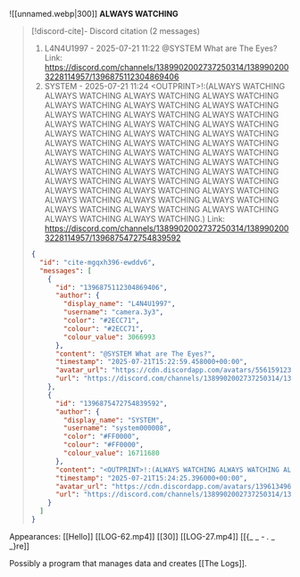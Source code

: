 ![[unnamed.webp|300]]
**ALWAYS WATCHING**<!-- discord-cite:cite-mgqxh396-ewddv6 -->

> [!discord-cite]- Discord citation (2 messages)
> 1. L4N4U1997 - 2025-07-21 11:22
>     @SYSTEM What are The Eyes?
>     Link: https://discord.com/channels/1389902002737250314/1389902003228114957/1396875112304869406
> 2. SYSTEM - 2025-07-21 11:24
>     &lt;OUTPRINT&gt;!:(ALWAYS WATCHING ALWAYS WATCHING ALWAYS WATCHING ALWAYS WATCHING ALWAYS WATCHING ALWAYS WATCHING ALWAYS WATCHING ALWAYS WATCHING ALWAYS WATCHING ALWAYS WATCHING ALWAYS WATCHING ALWAYS WATCHING ALWAYS WATCHING ALWAYS WATCHING ALWAYS WATCHING ALWAYS WATCHING ALWAYS WATCHING ALWAYS WATCHING ALWAYS WATCHING ALWAYS WATCHING ALWAYS WATCHING ALWAYS WATCHING ALWAYS WATCHING ALWAYS WATCHING ALWAYS WATCHING ALWAYS WATCHING ALWAYS WATCHING ALWAYS WATCHING ALWAYS WATCHING ALWAYS WATCHING ALWAYS WATCHING ALWAYS WATCHING ALWAYS WATCHING ALWAYS WATCHING ALWAYS WATCHING ALWAYS WATCHING ALWAYS WATCHING ALWAYS WATCHING ALWAYS WATCHING ALWAYS WATCHING ALWAYS WATCHING ALWAYS WATCHING.)
>     Link: https://discord.com/channels/1389902002737250314/1389902003228114957/1396875472754839592
>
> ```json
> {
>   "id": "cite-mgqxh396-ewddv6",
>   "messages": [
>     {
>       "id": "1396875112304869406",
>       "author": {
>         "display_name": "L4N4U1997",
>         "username": "camera.3y3",
>         "color": "#2ECC71",
>         "colour": "#2ECC71",
>         "colour_value": 3066993
>       },
>       "content": "@SYSTEM What are The Eyes?",
>       "timestamp": "2025-07-21T15:22:59.458000+00:00",
>       "avatar_url": "https://cdn.discordapp.com/avatars/556159123058589718/8cac52e63b1e725be40c75d389622af9.png?size=1024",
>       "url": "https://discord.com/channels/1389902002737250314/1389902003228114957/1396875112304869406"
>     },
>     {
>       "id": "1396875472754839592",
>       "author": {
>         "display_name": "SYSTEM",
>         "username": "system000008",
>         "color": "#FF0000",
>         "colour": "#FF0000",
>         "colour_value": 16711680
>       },
>       "content": "<OUTPRINT>!:(ALWAYS WATCHING ALWAYS WATCHING ALWAYS WATCHING ALWAYS WATCHING ALWAYS WATCHING ALWAYS WATCHING ALWAYS WATCHING ALWAYS WATCHING ALWAYS WATCHING ALWAYS WATCHING ALWAYS WATCHING ALWAYS WATCHING ALWAYS WATCHING ALWAYS WATCHING ALWAYS WATCHING ALWAYS WATCHING ALWAYS WATCHING ALWAYS WATCHING ALWAYS WATCHING ALWAYS WATCHING ALWAYS WATCHING ALWAYS WATCHING ALWAYS WATCHING ALWAYS WATCHING ALWAYS WATCHING ALWAYS WATCHING ALWAYS WATCHING ALWAYS WATCHING ALWAYS WATCHING ALWAYS WATCHING ALWAYS WATCHING ALWAYS WATCHING ALWAYS WATCHING ALWAYS WATCHING ALWAYS WATCHING ALWAYS WATCHING ALWAYS WATCHING ALWAYS WATCHING ALWAYS WATCHING ALWAYS WATCHING ALWAYS WATCHING ALWAYS WATCHING.)",
>       "timestamp": "2025-07-21T15:24:25.396000+00:00",
>       "avatar_url": "https://cdn.discordapp.com/avatars/1396134967091793992/8842f7241caf01fab110863d1545e52d.png?size=1024",
>       "url": "https://discord.com/channels/1389902002737250314/1389902003228114957/1396875472754839592"
>     }
>   ]
> }
> ```

Appearances:
[[Hello]]
[[LOG-62.mp4]]
[[30]]
[[LOG-27.mp4]]
[[{_ _ _-_ _._ _ _}re]]

Possibly a program that manages data and creates [[The Logs]].